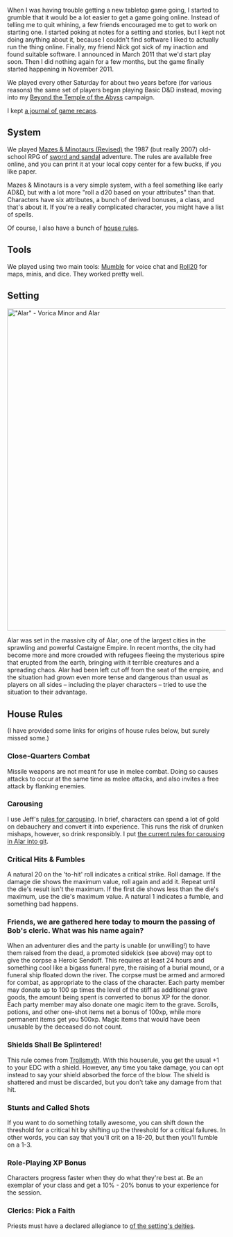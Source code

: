 When I was having trouble getting a new tabletop game going, I started to
grumble that it would be a lot easier to get a game going online.  Instead of
telling me to quit whining, a few friends encouraged me to get to work on
starting one.  I started poking at notes for a setting and stories, but I kept
not doing anything about it, because I couldn't find software I liked to
actually run the thing online.  Finally, my friend Nick got sick of my inaction
and found suitable software.  I announced in March 2011 that we'd start play
soon.  Then I did nothing again for a few months, but the game finally started
happening in November 2011.

We played every other Saturday for about two years before (for various reasons)
the same set of players began playing Basic D&D instead, moving into my [Beyond
the Temple of the Abyss](/rpg/beyond) campaign.

I kept [a journal of game recaps](https://rjbs.cloud/tags/#rpg-alar).

## System

<!-- <img class='lefty' src='../../images/mazes-small.jpg'></img> -->

We played [Mazes & Minotaurs
(Revised)](http://mazesandminotaurs.free.fr/revised.html) the 1987 (but really
2007) old-school RPG of [sword and
sandal](https://en.wikipedia.org/wiki/Sword_and_sandal) adventure.  The rules
are available free online, and you can print it at your local copy center for a
few bucks, if you like paper.

Mazes & Minotaurs is a very simple system, with a feel something like early
AD&D, but with a lot more "roll a d20 based on your attributes" than that.
Characters have six attributes, a bunch of derived bonuses, a class, and that's
about it.  If you're a really complicated character, you might have a list of
spells.

Of course, I also have a bunch of [house rules](#house-rules).

## Tools

We played using two main tools:  [Mumble](https://www.mumble.info/) for voice
chat and [Roll20](https://roll20.net/) for maps, minis, and dice.  They
worked pretty well.

## Setting

<a href="https://www.flickr.com/photos/rjbs/5493850823/" title="&quot;Alar&quot; - Vorica Minor and Alar"><img src="https://live.staticflickr.com/5013/5493850823_6b100a8c78_c.jpg" width="800" height="742" alt="&quot;Alar&quot; - Vorica Minor and Alar"/></a>

Alar was set in the massive city of Alar, one of the largest cities in the
sprawling and powerful Castaigne Empire.  In recent months, the city had become
more and more crowded with refugees fleeing the mysterious spire that erupted
from the earth, bringing with it terrible creatures and a spreading chaos.
Alar had been left cut off from the seat of the empire, and the situation had
grown even more tense and dangerous than usual as players on all sides –
including the player characters – tried to use the situation to their
advantage.

## House Rules

(I have provided some links for origins of house rules below, but surely missed
some.)

### Close-Quarters Combat

Missile weapons are not meant for use in melee combat.  Doing so causes
attacks to occur at the same time as melee attacks, and also invites a free
attack by flanking enemies.

### Carousing

I use Jeff's [rules for
carousing](http://jrients.blogspot.com/2008/12/party-like-its-999.html).  In
brief, characters can spend a lot of gold on debauchery and convert it into
experience.  This runs the risk of drunken mishaps, however, so drink
responsibly.  I put [the current rules for carousing in Alar into git](
https://github.com/rjbs/RPG-Alar/blob/master/Misc/Carousing.mkdn).

### Critical Hits & Fumbles

A natural 20 on the 'to-hit' roll indicates a critical strike.  Roll
damage.  If the damage die shows the maximum value, roll again and add it.
Repeat until the die's result isn't the maximum.  If the first die shows
less than the die's maximum, use the die's maximum value.  A natural 1
indicates a fumble, and something bad happens.

### Friends, we are gathered here today to mourn the passing of Bob's cleric.  What was his name again?

When an adventurer dies and the party is unable (or unwilling!) to have
them raised from the dead, a promoted sidekick (see above) may opt to give
the corpse a Heroic Sendoff.  This requires at least 24 hours and something
cool like a bigass funeral pyre, the raising of a burial mound, or a
funeral ship floated down the river.  The corpse must be armed and armored
for combat, as appropriate to the class of the character.  Each party
member may donate up to 100 sp times the level of the stiff as additional
grave goods, the amount being spent is converted to bonus XP for the donor.
Each party member may also donate one magic item to the grave.  Scrolls,
potions, and other one-shot items net a bonus of 100xp, while more
permanent items get you 500xp.  Magic items that would have been unusable
by the deceased do not count.

### Shields Shall Be Splintered!

This rule comes from
[Trollsmyth](http://trollsmyth.blogspot.com/2008/05/shields-shall-be-splintered.html).
With this houserule, you get the usual +1 to your EDC with a shield.  However,
any time you take damage, you can opt instead to say your shield absorbed the
force of the blow.  The shield is shattered and must be discarded, but you
don't take any damage from that hit.

### Stunts and Called Shots

If you want to do something totally awesome, you can shift down the
threshold for a critical hit by shifting up the threshold for a critical
failures.  In other words, you can say that you'll crit on a 18-20, but
then you'll fumble on a 1-3.

### Role-Playing XP Bonus

Characters progress faster when they do what they're best at.  Be an
exemplar of your class and get a 10% - 20% bonus to your experience for the
session.

### Clerics: Pick a Faith

Priests must have a declared allegiance to [of the setting's
deities](https://github.com/rjbs/RPG-Alar/tree/master/Pantheon).
